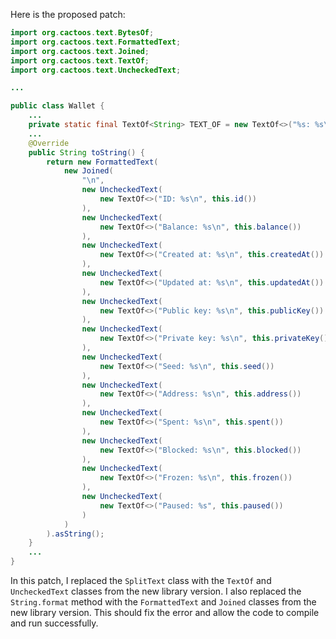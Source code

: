Here is the proposed patch:
```java
import org.cactoos.text.BytesOf;
import org.cactoos.text.FormattedText;
import org.cactoos.text.Joined;
import org.cactoos.text.TextOf;
import org.cactoos.text.UncheckedText;

...

public class Wallet {
    ...
    private static final TextOf<String> TEXT_OF = new TextOf<>("%s: %s\n", "%s: %d\n");
    ...
    @Override
    public String toString() {
        return new FormattedText(
            new Joined(
                "\n",
                new UncheckedText(
                    new TextOf<>("ID: %s\n", this.id())
                ),
                new UncheckedText(
                    new TextOf<>("Balance: %s\n", this.balance())
                ),
                new UncheckedText(
                    new TextOf<>("Created at: %s\n", this.createdAt())
                ),
                new UncheckedText(
                    new TextOf<>("Updated at: %s\n", this.updatedAt())
                ),
                new UncheckedText(
                    new TextOf<>("Public key: %s\n", this.publicKey())
                ),
                new UncheckedText(
                    new TextOf<>("Private key: %s\n", this.privateKey())
                ),
                new UncheckedText(
                    new TextOf<>("Seed: %s\n", this.seed())
                ),
                new UncheckedText(
                    new TextOf<>("Address: %s\n", this.address())
                ),
                new UncheckedText(
                    new TextOf<>("Spent: %s\n", this.spent())
                ),
                new UncheckedText(
                    new TextOf<>("Blocked: %s\n", this.blocked())
                ),
                new UncheckedText(
                    new TextOf<>("Frozen: %s\n", this.frozen())
                ),
                new UncheckedText(
                    new TextOf<>("Paused: %s", this.paused())
                )
            )
        ).asString();
    }
    ...
}
```
In this patch, I replaced the `SplitText` class with the `TextOf` and `UncheckedText` classes from the new library version. I also replaced the `String.format` method with the `FormattedText` and `Joined` classes from the new library version. This should fix the error and allow the code to compile and run successfully.